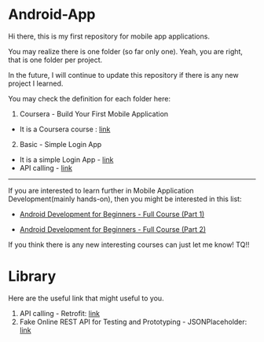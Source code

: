 # Android-App

Hi there, this is my first repository for mobile app applications. 

You may realize there is one folder (so far only one). Yeah, you are right, that is one folder per project.

In the future, I will continue to update this repository if there is any new project I learned.

You may check the definition for each folder here:

1.  Coursera - Build Your First Mobile Application 

- It is a Coursera course : [link](https://www.coursera.org/learn/android-app/)
2. Basic - Simple Login App
- It is a simple Login App - [link](https://www.youtube.com/watch?v=lF5m4o_CuNg)
- API calling - [link](https://developer.android.com/training/volley/simple#java)

-----

If you are interested to learn further in Mobile Application Development(mainly hands-on), then you might be interested in this list:

- [Android Development for Beginners - Full Course (Part 1)](https://www.youtube.com/watch?v=fis26HvvDII)

- [Android Development for Beginners - Full Course (Part 2)](https://www.youtube.com/watch?v=RcSHAkpwXAQ)

If you think there is any new interesting courses can just let me know! TQ!!


# Library
Here are the useful link that might useful to you.
1. API calling - Retrofit: [link](https://square.github.io/retrofit/)
2. Fake Online REST API for Testing and Prototyping - JSONPlaceholder: [link](https://jsonplaceholder.typicode.com/)

